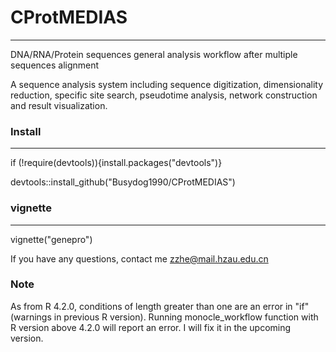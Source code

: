 # CProtMEDIAS
---
DNA/RNA/Protein sequences general analysis workflow after multiple sequences alignment

A sequence analysis system including sequence digitization, dimensionality reduction, 
specific site search, pseudotime analysis, network construction and result visualization.

### Install
---
if (!require(devtools)){install.packages("devtools")}

devtools::install_github("Busydog1990/CProtMEDIAS")

### vignette
---
vignette("genepro")

If you have any questions, contact me <zzhe@mail.hzau.edu.cn>

### Note

As from R 4.2.0, conditions of length greater than one are an error in "if" (warnings in previous R version). 
Running monocle_workflow function with R version above 4.2.0 will report an error.
I will fix it in the upcoming version.
